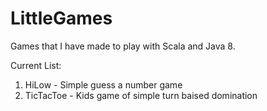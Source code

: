 LittleGames
===========

Games that I have made to play with Scala and Java 8.

Current List:
1) HiLow     - Simple guess a number game
2) TicTacToe - Kids game of simple turn baised domination